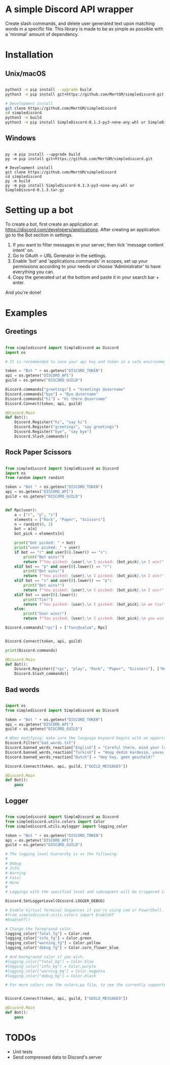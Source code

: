 # A simple Discord API wrapper

Create slash commands, and delete user generated text upon matching words in a specific file.
This library is made to be as simple as possible with a 'minimal' amount of dependency.

# Installation

## Unix/macOS

```bash

python3 -m pip install --upgrade build
python3 -m pip install git+https://github.com/MertGM/simplediscord.git

# Development install
git clone https://github.com/MertGM/simplediscord 
cd simplediscord
python3 -m build
python3 -m pip install SimpleDiscord-0.1.3-py3-none-any.whl or SimpleDiscord-0.1.3.tar.gz

```

## Windows

```shell

py -m pip install --upgrade build
py -m pip install git+https://github.com/MertGM/simplediscord.git

# Development install
git clone https://github.com/MertGM/simplediscord
cd simplediscord
py -m build
py -m pip install SimpleDiscord-0.1.3-py3-none-any.whl or SimpleDiscord-0.1.3.tar.gz

```

# Setting up a bot

To create a bot, first create an application at: https://discord.com/developers/applications.
After creating an application go to the Bot section in settings.
1. If you want to filter messages in your server, then tick 'message content intent' on.
2. Go to OAuth > URL Generator in the settings.
3. Enable 'bot' and 'applications.commands' in scopes, set up your permissions according to your needs
or choose 'Administrator' to have everything you can.
4. Copy the generated url at the bottom and paste it in your search bar + enter.

And you're done!

# Examples 

## Greetings

```python

from simplediscord import SimpleDiscord as Discord
import os

# It is recommended to save your api key and token in a safe environment e.g: an environment variable.

token = "Bot " + os.getenv("DISCORD_TOKEN")
api = os.getenv("DISCORD_API")
guild = os.getenv("DISCORD_GUILD")

Discord.commands["greetings"] = "Greetings @username"
Discord.commands["bye"] = "Bye @username"
Discord.commands["hi"] = "Hi there @username"
Discord.Connect(token, api, guild)

@Discord.Main
def Bot():
    Discord.Register("hi", "say hi")
    Discord.Register("greetings", "say greetings")
    Discord.Register("bye", "say bye")
    Discord.Slash_commands()

```

## Rock Paper Scissors

```python

from simplediscord import SimpleDiscord as Discord
import os
from random import randint

token = "Bot " + os.getenv("DISCORD_TOKEN")
api = os.getenv("DISCORD_API")
guild = os.getenv("DISCORD_GUILD")


def Rpc(user):
    a = ["r", "p", "s"]
    elements = ["Rock", "Paper", "Scissors"]
    n = randint(0, 2)
    bot = a[n]
    bot_pick = elements[n]

    print("bot picked: " + bot)
    print("user picked: " + user)
    if bot == "r" and user[0].lower() == "s":
        print("Bot wins!")
        return f"You picked: {user},\n I picked: {bot_pick},\n I win!"
    elif bot == "p" and user[0].lower() == "r":
        print("Bot wins!")
        return f"You picked: {user},\n I picked: {bot_pick},\n I win!"
    elif bot == "s" and user[0].lower() == "p":
        print("Bot wins!")
        return f"You picked: {user},\n I picked: {bot_pick},\n I win!"
    elif bot == user[0].lower():
        print("Tie!")
        return f"You picked: {user},\n I picked: {bot_pick},\n we tie!"
    else:
        print("User wins!")
        return f"You picked: {user},\n I picked: {bot_pick},\n you win!"

Discord.commands["rpc"] = ["func@value", Rpc]


Discord.Connect(token, api, guild)

print(Discord.commands)

@Discord.Main
def Bot():
    Discord.Register(["rpc", "play", "Rock", "Paper", "Scissors"], ["Rock, Paper, Scissors", "Play Rock, Paper, Scissors"], ["Rock", "Paper", "Scissors"])
    Discord.Slash_commands()

```

## Bad words

```python

import os
from simplediscord import SimpleDiscord as Discord

token = "Bot " + os.getenv("DISCORD_TOKEN")
api = os.getenv("DISCORD_API")
guild = os.getenv("DISCORD_GUILD")

# When modifying: make sure the language keyword begins with an uppercase and the words are lowercased.
Discord.Filter("bad_words.txt")
Discord.banned_words_reaction["English"] = "Careful there, mind your language!"
Discord.banned_words_reaction["Turkish"] = "Hoop dedik kardesim, yavas ol!"
Discord.banned_words_reaction["Dutch"] = "Hey hey, geen gescheld!"

Discord.Connect(token, api, guild, ["GUILD_MESSAGES"])

@Discord.Main
def Bot():
    pass

```

## Logger

```python

from simplediscord import SimpleDiscord as Discord
from simplediscord.utils.colors import Color
from simplediscord.utils.mylogger import logging_color

token = "Bot " + os.getenv("DISCORD_TOKEN")
api = os.getenv("DISCORD_API")
guild = os.getenv("DISCORD_GUILD")

# The logging level hierarchy is as the following:
#
# Debug
# Info
# Warning
# Fatal
# None
#
# Loggings with the specified level and subsequent will be triggered if set.

Discord.SetLoggerLevel(Discord.LOGGER_DEBUG)

# Enable Virtual Terminal Sequences if you're using cmd or PowerShell.
#from simplediscord.utils.colors import EnableVT
#EnableVT()

# Change the foreground color.
logging_color["fatal_fg"] = Color.red
logging_color["info_fg"] = Color.green
logging_color["warning_fg"] = Color.yellow
logging_color["debug_fg"] = Color.corn_flower_blue

# And background color if you wish.
#logging_color["fatal_bg"] = Color.blue
#logging_color["info_bg"] = Color.purple
#logging_color["warning_bg"] = Color.magenta
#logging_color["debug_bg"] = Color.black

# For more colors see the colors.py file, to see the currently supported colors.


Discord.Connect(token, api, guild, ["GUILD_MESSAGES"])

@Discord.Main
def Bot():
    pass

```

# TODOs

* Unit tests
* Send compressed data to Discord's server
